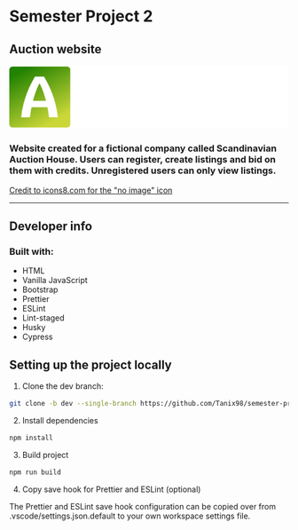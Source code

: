 # Semester Project 2

## Auction website

![Markdown Logo](/resources/icons/sah_logo.svg)

### Website created for a fictional company called Scandinavian Auction House. Users can register, create listings and bid on them with credits. Unregistered users can only view listings.

[Credit to icons8.com for the "no image" icon](https://icons8.com/icon/122635/no-image "icons8.com")
___


## Developer info

### Built with:

- HTML
- Vanilla JavaScript
- Bootstrap
- Prettier
- ESLint
- Lint-staged
- Husky
- Cypress

## Setting up the project locally

1. Clone the dev branch:

```bash
git clone -b dev --single-branch https://github.com/Tanix98/semester-project-2
```

2. Install dependencies

```bash
npm install
```

3. Build project

```bash
npm run build
```

4. Copy save hook for Prettier and ESLint (optional) 

The Prettier and ESLint save hook configuration can be copied over from .vscode/settings.json.default to your own workspace settings file.
